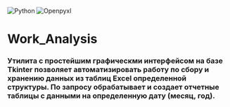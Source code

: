 ![Python](https://img.shields.io/badge/Python-3.8.9-blue?style=for-the-badge&logo=python&logoColor=yellow)
![Openpyxl](https://img.shields.io/badge/Openpyxl-3.0.10-red?style=for-the-badge)


# Work_Analysis

### Утилита с простейшим графическми интерфейсом на базе Tkinter позволяет автоматизировать работу по сбору и хранению данных из таблиц Excel определенной структуры. По запросу обрабатывает и создает отчетные таблицы с данными на определенную дату (месяц, год).


